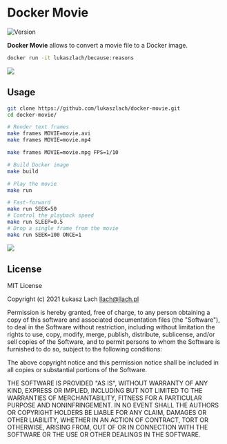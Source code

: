 # Docker Movie

![Version](https://img.shields.io/badge/version-0.1-lightgrey.svg?style=flat)

**Docker Movie** allows to convert a movie file to a Docker image.

```bash
docker run -it lukaszlach/because:reasons
```

![](https://user-images.githubusercontent.com/5011490/131734808-0918cae4-57ba-4c0c-95dd-73bcc04c2fc4.png)

## Usage

```bash
git clone https://github.com/lukaszlach/docker-movie.git
cd docker-movie/
```

```bash
# Render text frames
make frames MOVIE=movie.avi
make frames MOVIE=movie.mp4

make frames MOVIE=movie.mpg FPS=1/10

# Build Docker image
make build

# Play the movie
make run

# Fast-forward
make run SEEK=50
# Control the playback speed
make run SLEEP=0.5
# Drop a single frame from the movie
make run SEEK=100 ONCE=1
```

![](https://user-images.githubusercontent.com/5011490/131734818-81422d44-1d0b-4b88-b93c-6da3660f59da.png)

## License

MIT License

Copyright (c) 2021 Łukasz Lach <llach@llach.pl>

Permission is hereby granted, free of charge, to any person obtaining a copy
of this software and associated documentation files (the "Software"), to deal
in the Software without restriction, including without limitation the rights
to use, copy, modify, merge, publish, distribute, sublicense, and/or sell
copies of the Software, and to permit persons to whom the Software is
furnished to do so, subject to the following conditions:

The above copyright notice and this permission notice shall be included in all
copies or substantial portions of the Software.

THE SOFTWARE IS PROVIDED "AS IS", WITHOUT WARRANTY OF ANY KIND, EXPRESS OR
IMPLIED, INCLUDING BUT NOT LIMITED TO THE WARRANTIES OF MERCHANTABILITY,
FITNESS FOR A PARTICULAR PURPOSE AND NONINFRINGEMENT. IN NO EVENT SHALL THE
AUTHORS OR COPYRIGHT HOLDERS BE LIABLE FOR ANY CLAIM, DAMAGES OR OTHER
LIABILITY, WHETHER IN AN ACTION OF CONTRACT, TORT OR OTHERWISE, ARISING FROM,
OUT OF OR IN CONNECTION WITH THE SOFTWARE OR THE USE OR OTHER DEALINGS IN THE
SOFTWARE.
